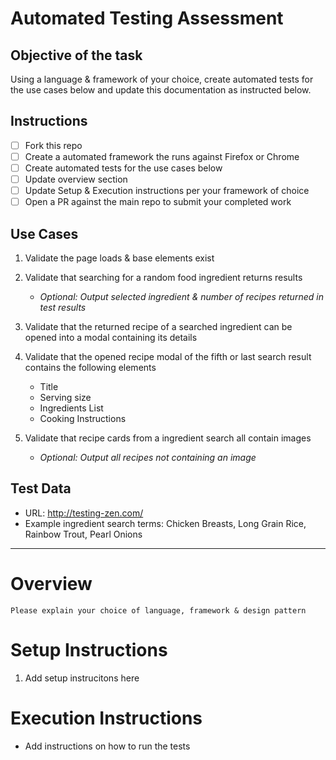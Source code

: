 # Automated Testing Assessment

## Objective of the task
Using a language & framework of your choice, create automated tests for the use cases below and update this documentation as instructed below. 

## Instructions
- [ ] Fork this repo
- [ ] Create a automated framework the runs against Firefox or Chrome
- [ ] Create automated tests for the use cases below
- [ ] Update overview section
- [ ] Update Setup & Execution instructions per your framework of choice
- [ ] Open a PR against the main repo to submit your completed work

## Use Cases
1. Validate the page loads & base elements exist
2. Validate that searching for a random food ingredient returns results
   - _Optional: Output selected ingredient & number of recipes returned in test results_
  
3. Validate that the returned recipe of a searched ingredient can be opened into a modal containing its details
4. Validate that the opened recipe modal of the fifth or last search result contains the following elements
   - Title
   - Serving size
   - Ingredients List
   - Cooking Instructions
  
5. Validate that recipe cards from a ingredient search all contain images
   - _Optional: Output all recipes not containing an image_

## Test Data
- URL: http://testing-zen.com/
- Example ingredient search terms: Chicken Breasts, Long Grain Rice, Rainbow Trout, Pearl Onions

---

# Overview
```Please explain your choice of language, framework & design pattern```

# Setup Instructions
1. Add setup instrucitons here

# Execution Instructions
- Add instructions on how to run the tests

